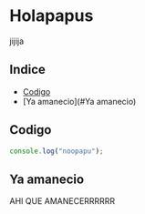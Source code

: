 # Holapapus
jijija

## Indice
* [Codigo](#codigo)
* [Ya amanecio](#Ya amanecio)

## Codigo

```javascript
console.log("noopapu");
```
## Ya amanecio
AHI QUE AMANECERRRRRR
